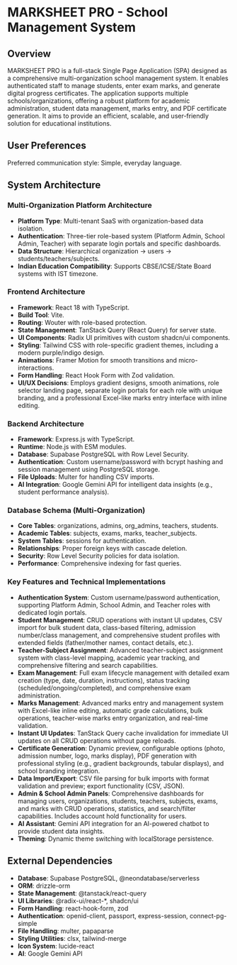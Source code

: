 # MARKSHEET PRO - School Management System

## Overview

MARKSHEET PRO is a full-stack Single Page Application (SPA) designed as a comprehensive multi-organization school management system. It enables authenticated staff to manage students, enter exam marks, and generate digital progress certificates. The application supports multiple schools/organizations, offering a robust platform for academic administration, student data management, marks entry, and PDF certificate generation. It aims to provide an efficient, scalable, and user-friendly solution for educational institutions.

## User Preferences

Preferred communication style: Simple, everyday language.

## System Architecture

### Multi-Organization Platform Architecture
- **Platform Type**: Multi-tenant SaaS with organization-based data isolation.
- **Authentication**: Three-tier role-based system (Platform Admin, School Admin, Teacher) with separate login portals and specific dashboards.
- **Data Structure**: Hierarchical organization → users → students/teachers/subjects.
- **Indian Education Compatibility**: Supports CBSE/ICSE/State Board systems with IST timezone.

### Frontend Architecture
- **Framework**: React 18 with TypeScript.
- **Build Tool**: Vite.
- **Routing**: Wouter with role-based protection.
- **State Management**: TanStack Query (React Query) for server state.
- **UI Components**: Radix UI primitives with custom shadcn/ui components.
- **Styling**: Tailwind CSS with role-specific gradient themes, including a modern purple/indigo design.
- **Animations**: Framer Motion for smooth transitions and micro-interactions.
- **Form Handling**: React Hook Form with Zod validation.
- **UI/UX Decisions**: Employs gradient designs, smooth animations, role selector landing page, separate login portals for each role with unique branding, and a professional Excel-like marks entry interface with inline editing.

### Backend Architecture
- **Framework**: Express.js with TypeScript.
- **Runtime**: Node.js with ESM modules.
- **Database**: Supabase PostgreSQL with Row Level Security.
- **Authentication**: Custom username/password with bcrypt hashing and session management using PostgreSQL storage.
- **File Uploads**: Multer for handling CSV imports.
- **AI Integration**: Google Gemini API for intelligent data insights (e.g., student performance analysis).

### Database Schema (Multi-Organization)
- **Core Tables**: organizations, admins, org_admins, teachers, students.
- **Academic Tables**: subjects, exams, marks, teacher_subjects.
- **System Tables**: sessions for authentication.
- **Relationships**: Proper foreign keys with cascade deletion.
- **Security**: Row Level Security policies for data isolation.
- **Performance**: Comprehensive indexing for fast queries.

### Key Features and Technical Implementations
- **Authentication System**: Custom username/password authentication, supporting Platform Admin, School Admin, and Teacher roles with dedicated login portals.
- **Student Management**: CRUD operations with instant UI updates, CSV import for bulk student data, class-based filtering, admission number/class management, and comprehensive student profiles with extended fields (father/mother names, contact details, etc.).
- **Teacher-Subject Assignment**: Advanced teacher-subject assignment system with class-level mapping, academic year tracking, and comprehensive filtering and search capabilities.
- **Exam Management**: Full exam lifecycle management with detailed exam creation (type, date, duration, instructions), status tracking (scheduled/ongoing/completed), and comprehensive exam administration.
- **Marks Management**: Advanced marks entry and management system with Excel-like inline editing, automatic grade calculations, bulk operations, teacher-wise marks entry organization, and real-time validation.
- **Instant UI Updates**: TanStack Query cache invalidation for immediate UI updates on all CRUD operations without page reloads.
- **Certificate Generation**: Dynamic preview, configurable options (photo, admission number, logo, marks display), PDF generation with professional styling (e.g., gradient backgrounds, tabular displays), and school branding integration.
- **Data Import/Export**: CSV file parsing for bulk imports with format validation and preview; export functionality (CSV, JSON).
- **Admin & School Admin Panels**: Comprehensive dashboards for managing users, organizations, students, teachers, subjects, exams, and marks with CRUD operations, statistics, and search/filter capabilities. Includes account hold functionality for users.
- **AI Assistant**: Gemini API integration for an AI-powered chatbot to provide student data insights.
- **Theming**: Dynamic theme switching with localStorage persistence.

## External Dependencies

- **Database**: Supabase PostgreSQL, @neondatabase/serverless
- **ORM**: drizzle-orm
- **State Management**: @tanstack/react-query
- **UI Libraries**: @radix-ui/react-*, shadcn/ui
- **Form Handling**: react-hook-form, zod
- **Authentication**: openid-client, passport, express-session, connect-pg-simple
- **File Handling**: multer, papaparse
- **Styling Utilities**: clsx, tailwind-merge
- **Icon System**: lucide-react
- **AI**: Google Gemini API